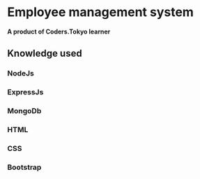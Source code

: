 <h1>Employee management system</h1>
<strong>A product of Coders.Tokyo learner</strong>

<h2>Knowledge used</h2>
<h3>NodeJs</h3>
<h3>ExpressJs</h3>
<h3>MongoDb</h3>
<h3>HTML</h3>
<h3>CSS</h3>
<h3>Bootstrap</h3>